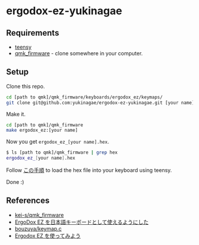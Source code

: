 # ergodox-ez-yukinagae

## Requirements

- [teensy](https://www.pjrc.com/teensy/loader_mac.html)
- [qmk_firmware](https://github.com/qmk/qmk_firmware) - clone somewhere in your computer.

## Setup

Clone this repo.

```bash
cd [path to qmk]/qmk_firmware/keyboards/ergodox_ez/keymaps/
git clone git@github.com:yukinagae/ergodox-ez-yukinagae.git [your name]
```

Make it.

```bash
cd [path to qmk]/qmk_firmware
make ergodox_ez:[your name]
```

Now you get `ergodox_ez_[your name].hex`.

```bash
$ ls [path to qmk]/qmk_firmware | grep hex
ergodox_ez_[your name].hex
```

Follow [この手順](https://qiita.com/kei_s/items/40a896d1a1c70f2961e0#流し込み手順) to load the hex file into your keyboard using teensy.

Done :)

## References

- [kei-s/qmk_firmware](https://github.com/kei-s/qmk_firmware/blob/my-layout/keyboards/ergodox_ez/keymaps/osx_ja/keymap.c#L102)
- [ErgoDox EZ を日本語キーボードとして使えるようにした](https://bouzuya.hatenablog.com/entry/2017/09/08/235959)
- [bouzuya/keymap.c](https://gist.github.com/bouzuya/cb95efa40691ab8a556ddd487ac87346/0c8242eb6508ca8ea759d1a108470b9b31d74487)
- [Ergodox EZ を使ってみよう](https://qiita.com/kei_s/items/40a896d1a1c70f2961e0)
